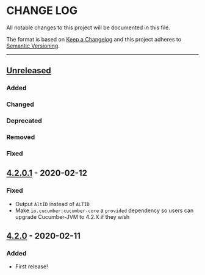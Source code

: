 # CHANGE LOG
All notable changes to this project will be documented in this file.

The format is based on [Keep a Changelog](http://keepachangelog.com/)
and this project adheres to [Semantic Versioning](http://semver.org/).

----
## [Unreleased]

### Added

### Changed

### Deprecated

### Removed

### Fixed

## [4.2.0.1] - 2020-02-12

### Fixed

* Output `AltID` instead of `ALTID`
* Make `io.cucumber:cucumber-core` a `provided` dependency so users can upgrade Cucumber-JVM to 4.2.X if they wish

## [4.2.0] - 2020-02-11

### Added

* First release!

<!-- Releases -->
[Unreleased]: https://github.com/SmartBear/cucumber-jvm-zephyr-xml/compare/v4.2.0.1...master
[4.2.0.1]:    https://github.com/SmartBear/cucumber-jvm-zephyr-xml/compare/v4.2.0...v4.2.0.1
[4.2.0]:      https://github.com/SmartBear/cucumber-jvm-zephyr-xml/tree/v4.2.0

<!-- Contributors in alphabetical order -->
[aslakhellesoy]:      https://github.com/aslakhellesoy
[pv-smartbear]:       https://github.com/davidjgoss
